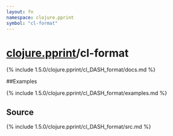 ```yaml
---
layout: fn
namespace: clojure.pprint
symbol: "cl-format"
---
```


# [clojure.pprint](../)/cl-format

{% include 1.5.0/clojure.pprint/cl_DASH_format/docs.md %}

##Examples

{% include 1.5.0/clojure.pprint/cl_DASH_format/examples.md %}
## Source
{% include 1.5.0/clojure.pprint/cl_DASH_format/src.md %}

